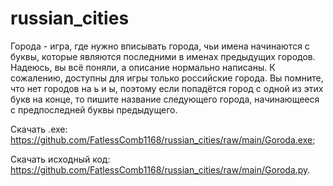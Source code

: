 # russian_cities
Города - игра, где нужно вписывать города, чьи имена начинаются с буквы, которые являются последними в именах предыдущих городов.
Надеюсь, вы всё поняли, а описание нормально написаны.
К сожалению, доступны для игры только российские города.
Вы помните, что нет городов на ь и ы, поэтому если попадётся город с одной из этих букв на конце, то пишите название следующего города, начинающееся с предпоследней буквы предыдущего.

Скачать .exe: https://github.com/FatlessComb1168/russian_cities/raw/main/Goroda.exe;

Скачать исходный код: https://github.com/FatlessComb1168/russian_cities/raw/main/Goroda.py.
